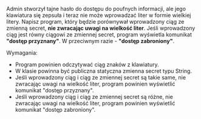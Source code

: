 Admin stworzył tajne hasło do dostępu do poufnych informacji, ale jego klawiatura się zepsuła
i teraz nie może wprowadzać liter w formie wielkiej litery.
Napisz program, który będzie porównywał wprowadzony ciąg ze zmienną secret, **nie zwracając uwagi na wielkość liter**.
Jeśli wprowadzony ciąg jest równy ciągowi ze zmiennej secret, program wyświetla komunikat **"dostęp przyznany"**.
W przeciwnym razie - **"dostęp zabroniony"**.

Wymagania:

- Program powinien odczytywać ciąg znaków z klawiatury.
- W klasie powinna być publiczna statyczna zmienna secret typu String.
- Jeśli wprowadzony ciąg i ciąg ze zmiennej secret są takie same, nie zwracając uwagi na wielkość liter,
  program powinien wyświetlić komunikat "dostęp przyznany".
- Jeśli wprowadzony ciąg i ciąg ze zmiennej secret są różne, nie zwracając uwagi na wielkość liter,
  program powinien wyświetlić komunikat "dostęp zabroniony".